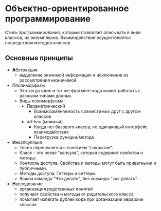 # Объектно-ориентированное программирование

Стиль программирования, который позволяет описывать в виде классов, их экземпляров.
Взаимодействие осуществляется посредством методов классов.

## Основные принципы

- **А**бстракция
  - выделение значимой информации и исключение из рассмотрения незначимой
- **П**полиморфизм
  - Это когда один и тот же фрагмент кода может работать с разными типами данных.
  - Виды полиморфизма:
    - Параметрический
      - Взаимозаменяемость совместимых друг с другом классов
    - ad-hoc (мнимый)
      - Когда нет базового класса, но одинаковый интерфейс взаимодействия
      - Перегрузка функции/метода
- **И**нкапсуляция
  - Тесно пересекается с понятием "сокрытие".
  - Класс - это некая "капсула", которая содержит свойства и методы.
  - Контроль доступа. Свойства и методы могут быть приватными и публичными.
  - Методы доступа. Геттеры и сеттеры.
  - Важна команда "Что делать", без команды "как делать".
- **Н**аследование
  - организация родственных понятий
  - получает свойства и методы от родительского класса
  - помогает избегать дублей кода при организации иерархии классов

